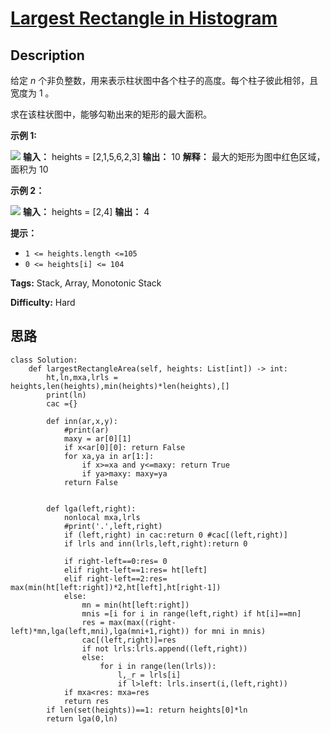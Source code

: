 # [Largest Rectangle in Histogram][title]

## Description

给定 _n_ 个非负整数，用来表示柱状图中各个柱子的高度。每个柱子彼此相邻，且宽度为 1 。

求在该柱状图中，能够勾勒出来的矩形的最大面积。

**示例 1:**

![](https://assets.leetcode.com/uploads/2021/01/04/histogram.jpg)
            **输入：** heights = [2,1,5,6,2,3]    **输出：** 10    **解释：** 最大的矩形为图中红色区域，面积为 10    

**示例 2：**

![](https://assets.leetcode.com/uploads/2021/01/04/histogram-1.jpg)
            **输入：** heights = [2,4]    **输出：** 4

**提示：**

  * `1 <= heights.length <=105`
  * `0 <= heights[i] <= 104`


**Tags:** Stack, Array, Monotonic Stack

**Difficulty:** Hard

## 思路

``` python3
class Solution:
    def largestRectangleArea(self, heights: List[int]) -> int:
        ht,ln,mxa,lrls = heights,len(heights),min(heights)*len(heights),[]
        print(ln)
        cac ={}

        def inn(ar,x,y):
            #print(ar)
            maxy = ar[0][1]
            if x<ar[0][0]: return False
            for xa,ya in ar[1:]:
                if x>=xa and y<=maxy: return True
                if ya>maxy: maxy=ya
            return False


        def lga(left,right):
            nonlocal mxa,lrls
            #print('.',left,right)
            if (left,right) in cac:return 0 #cac[(left,right)]
            if lrls and inn(lrls,left,right):return 0
                
            if right-left==0:res= 0
            elif right-left==1:res= ht[left]
            elif right-left==2:res= max(min(ht[left:right])*2,ht[left],ht[right-1])
            else:
                mn = min(ht[left:right])
                mnis =[i for i in range(left,right) if ht[i]==mn]
                res = max(max((right-left)*mn,lga(left,mni),lga(mni+1,right)) for mni in mnis)
                cac[(left,right)]=res
                if not lrls:lrls.append((left,right))       
                else:
                    for i in range(len(lrls)):
                        l,_r = lrls[i]
                        if l>left: lrls.insert(i,(left,right))        
            if mxa<res: mxa=res
            return res
        if len(set(heights))==1: return heights[0]*ln
        return lga(0,ln)
```

[title]: https://leetcode-cn.com/problems/largest-rectangle-in-histogram
